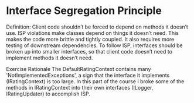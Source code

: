 # Interface Segregation Principle
Definition:
Client code shouldn’t be forced to depend on methods it doesn’t use. ISP violations make classes depend on things it doesn’t need. This makes the code more brittle and tightly coupled. It also requires more testing of downstream dependencies. To follow ISP, interfaces should be broken up into smaller interfaces, so that client code doesn’t need to implement methods it doesn’t need.

Exercise Rationale
The DefaultRatingContext contains many 'NotImplementedExceptions', a sign that the interface it implements (IRatingContext) is too large. In this part of the course I broke some of the methods in IRatingContext into their own interfaces (ILogger, IRatingUpdater) to accomplish ISP. 